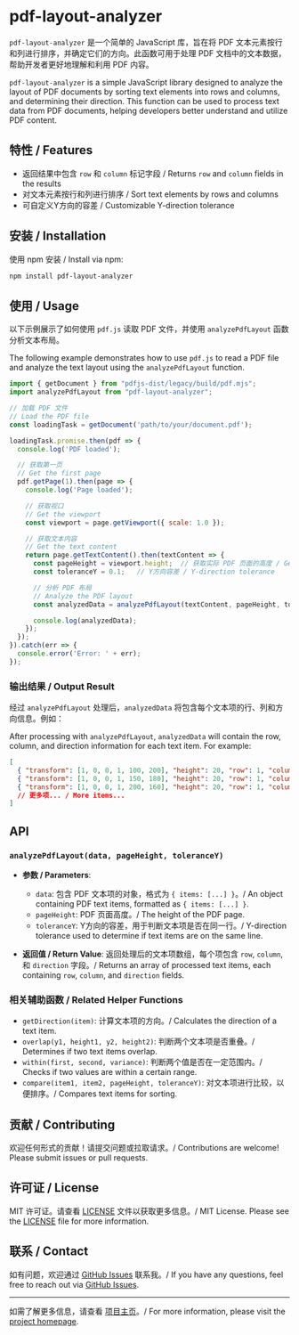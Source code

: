 # pdf-layout-analyzer

`pdf-layout-analyzer` 是一个简单的 JavaScript 库，旨在将 PDF 文本元素按行和列进行排序，并确定它们的方向。此函数可用于处理 PDF 文档中的文本数据，帮助开发者更好地理解和利用 PDF 内容。

`pdf-layout-analyzer` is a simple JavaScript library designed to analyze the layout of PDF documents by sorting text elements into rows and columns, and determining their direction. This function can be used to process text data from PDF documents, helping developers better understand and utilize PDF content.

## 特性 / Features

- 返回结果中包含 `row` 和 `column` 标记字段 / Returns `row` and `column` fields in the results
- 对文本元素按行和列进行排序 / Sort text elements by rows and columns
- 可自定义Y方向的容差 / Customizable Y-direction tolerance

## 安装 / Installation

使用 npm 安装 / Install via npm:

```bash
npm install pdf-layout-analyzer
```

## 使用 / Usage

以下示例展示了如何使用 `pdf.js` 读取 PDF 文件，并使用 `analyzePdfLayout` 函数分析文本布局。

The following example demonstrates how to use `pdf.js` to read a PDF file and analyze the text layout using the `analyzePdfLayout` function.

```javascript
import { getDocument } from "pdfjs-dist/legacy/build/pdf.mjs";
import analyzePdfLayout from "pdf-layout-analyzer";

// 加载 PDF 文件
// Load the PDF file
const loadingTask = getDocument('path/to/your/document.pdf');

loadingTask.promise.then(pdf => {
  console.log('PDF loaded');

  // 获取第一页
  // Get the first page
  pdf.getPage(1).then(page => {
    console.log('Page loaded');

    // 获取视口
    // Get the viewport
    const viewport = page.getViewport({ scale: 1.0 });

    // 获取文本内容
    // Get the text content
    return page.getTextContent().then(textContent => {
      const pageHeight = viewport.height;  // 获取实际 PDF 页面的高度 / Get the actual PDF page height
      const toleranceY = 0.1;   // Y方向容差 / Y-direction tolerance

      // 分析 PDF 布局
      // Analyze the PDF layout
      const analyzedData = analyzePdfLayout(textContent, pageHeight, toleranceY);

      console.log(analyzedData);
    });
  });
}).catch(err => {
  console.error('Error: ' + err);
});
```

### 输出结果 / Output Result

经过 `analyzePdfLayout` 处理后，`analyzedData` 将包含每个文本项的行、列和方向信息。例如：

After processing with `analyzePdfLayout`, `analyzedData` will contain the row, column, and direction information for each text item. For example:

```json
[
  { "transform": [1, 0, 0, 1, 100, 200], "height": 20, "row": 1, "column": 1, "direction": 0 },
  { "transform": [1, 0, 0, 1, 150, 180], "height": 20, "row": 1, "column": 2, "direction": 0 },
  { "transform": [1, 0, 0, 1, 200, 160], "height": 20, "row": 1, "column": 3, "direction": 0 },
  // 更多项... / More items...
]
```

## API

### `analyzePdfLayout(data, pageHeight, toleranceY)`

- **参数 / Parameters**:
  - `data`: 包含 PDF 文本项的对象，格式为 `{ items: [...] }`。/ An object containing PDF text items, formatted as `{ items: [...] }`.
  - `pageHeight`: PDF 页面高度。/ The height of the PDF page.
  - `toleranceY`: Y方向的容差，用于判断文本项是否在同一行。/ Y-direction tolerance used to determine if text items are on the same line.

- **返回值 / Return Value**: 返回处理后的文本项数组，每个项包含 `row`, `column`, 和 `direction` 字段。/ Returns an array of processed text items, each containing `row`, `column`, and `direction` fields.

### 相关辅助函数 / Related Helper Functions

- `getDirection(item)`: 计算文本项的方向。/ Calculates the direction of a text item.
- `overlap(y1, height1, y2, height2)`: 判断两个文本项是否重叠。/ Determines if two text items overlap.
- `within(first, second, variance)`: 判断两个值是否在一定范围内。/ Checks if two values are within a certain range.
- `compare(item1, item2, pageHeight, toleranceY)`: 对文本项进行比较，以便排序。/ Compares text items for sorting.

## 贡献 / Contributing

欢迎任何形式的贡献！请提交问题或拉取请求。/ Contributions are welcome! Please submit issues or pull requests.

## 许可证 / License

MIT 许可证。请查看 [LICENSE](LICENSE) 文件以获取更多信息。/ MIT License. Please see the [LICENSE](LICENSE) file for more information.
## 联系 / Contact

如有问题，欢迎通过 [GitHub Issues](https://github.com/louyongjiu/pdf-layout-analyzer/issues) 联系我。/ If you have any questions, feel free to reach out via [GitHub Issues](https://github.com/louyongjiu/pdf-layout-analyzer/issues).

---

如需了解更多信息，请查看 [项目主页](https://github.com/louyongjiu/pdf-layout-analyzer)。/ For more information, please visit the [project homepage](https://github.com/louyongjiu/pdf-layout-analyzer).